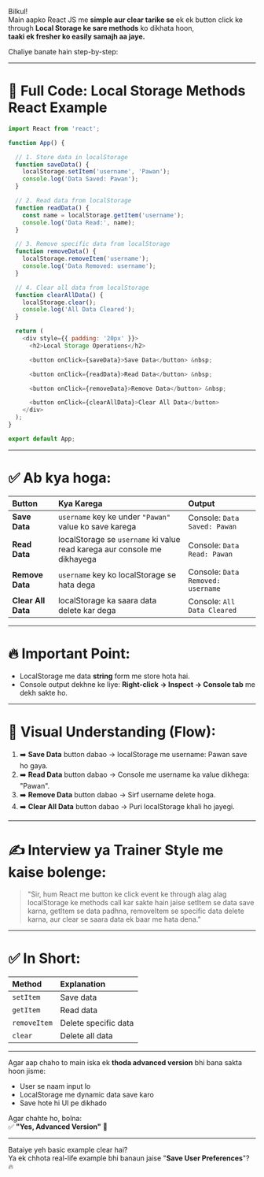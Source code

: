 Bilkul!  
Main aapko React JS me **simple aur clear tarike se** ek ek button click ke through **Local Storage ke sare methods** ko dikhata hoon,  
**taaki ek fresher ko easily samajh aa jaye.**

Chaliye banate hain step-by-step:

---

# 🎯 Full Code: Local Storage Methods React Example

```javascript
import React from 'react';

function App() {

  // 1. Store data in localStorage
  function saveData() {
    localStorage.setItem('username', 'Pawan');
    console.log('Data Saved: Pawan');
  }

  // 2. Read data from localStorage
  function readData() {
    const name = localStorage.getItem('username');
    console.log('Data Read:', name);
  }

  // 3. Remove specific data from localStorage
  function removeData() {
    localStorage.removeItem('username');
    console.log('Data Removed: username');
  }

  // 4. Clear all data from localStorage
  function clearAllData() {
    localStorage.clear();
    console.log('All Data Cleared');
  }

  return (
    <div style={{ padding: '20px' }}>
      <h2>Local Storage Operations</h2>

      <button onClick={saveData}>Save Data</button> &nbsp;

      <button onClick={readData}>Read Data</button> &nbsp;

      <button onClick={removeData}>Remove Data</button> &nbsp;

      <button onClick={clearAllData}>Clear All Data</button>
    </div>
  );
}

export default App;
```

---

# ✅ Ab kya hoga:

| Button | Kya Karega | Output |
|:---|:---|:---|
| **Save Data** | `username` key ke under `"Pawan"` value ko save karega | Console: `Data Saved: Pawan` |
| **Read Data** | localStorage se `username` ki value read karega aur console me dikhayega | Console: `Data Read: Pawan` |
| **Remove Data** | `username` key ko localStorage se hata dega | Console: `Data Removed: username` |
| **Clear All Data** | localStorage ka saara data delete kar dega | Console: `All Data Cleared` |

---

# 🔥 Important Point:

- LocalStorage me data **string** form me store hota hai.
- Console output dekhne ke liye: **Right-click → Inspect → Console tab** me dekh sakte ho.

---

# 🎯 Visual Understanding (Flow):

1. ➡️ **Save Data** button dabao → localStorage me username: Pawan save ho gaya.
2. ➡️ **Read Data** button dabao → Console me username ka value dikhega: "Pawan".
3. ➡️ **Remove Data** button dabao → Sirf username delete hoga.
4. ➡️ **Clear All Data** button dabao → Puri localStorage khali ho jayegi.

---

# ✍️ Interview ya Trainer Style me kaise bolenge:

> "Sir, hum React me button ke click event ke through alag alag localStorage ke methods call kar sakte hain jaise setItem se data save karna, getItem se data padhna, removeItem se specific data delete karna, aur clear se saara data ek baar me hata dena."

---

# ✅ In Short:

| Method | Explanation |
|:---|:---|
| `setItem` | Save data |
| `getItem` | Read data |
| `removeItem` | Delete specific data |
| `clear` | Delete all data |

---

Agar aap chaho to main iska ek **thoda advanced version** bhi bana sakta hoon jisme:
- User se naam input lo
- LocalStorage me dynamic data save karo
- Save hote hi UI pe dikhado

Agar chahte ho, bolna:  
✅ **"Yes, Advanced Version"** 🚀

---

Bataiye yeh basic example clear hai?  
Ya ek chhota real-life example bhi banaun jaise "**Save User Preferences**"? 🔥